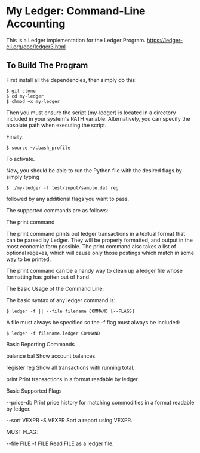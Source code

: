 # My Ledger: Command-Line Accounting

This is a Ledger implementation for the Ledger Program.
https://ledger-cli.org/doc/ledger3.html

## To Build The Program 

First install all the dependencies, then simply do this:

    $ git clone 
    $ cd my-ledger
    $ chmod +x my-ledger

Then you must ensure the script (my-ledger) is located in a directory included in your system's PATH variable. Alternatively, you can specify the absolute path when executing the script.

Finally: 

    $ source ~/.bash_profile

To activate. 

Now, you should be able to run the Python file with the desired flags by simply typing 

    $ ./my-ledger -f test/input/sample.dat reg

followed by any additional flags you want to pass.


The supported commands are as follows: 

The print command 

The print command prints out ledger transactions in a textual format that can be parsed by Ledger. They will be properly formatted, and output in the most economic form possible. The print command also takes a list of optional regexes, which will cause only those postings which match in some way to be printed. 

The print command can be a handy way to clean up a ledger file whose formatting has gotten out of hand.



The Basic Usage of the Command Line:

The basic syntax of any ledger command is:

    $ ledger -f || --file filename COMMAND [--FLAGS] 

A file must always be specified so the -f flag must always be included:

    $ ledger -f filename.ledger COMMAND


Basic Reporting Commands

balance
bal
    Show account balances.

register
reg
    Show all transactions with running total.

print
    Print transactions in a format readable by ledger.


Basic Supported Flags

--price-db
    Print price history for matching commodities in a format readable by ledger.

--sort VEXPR
-S VEXPR
    Sort a report using VEXPR.

MUST FLAG: 

--file FILE
-f FILE
    Read FILE as a ledger file.

